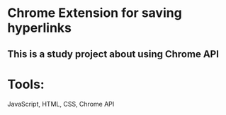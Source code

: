 # Chrome Extension for saving hyperlinks

## This is a study project about using Chrome API 
# Tools:
JavaScript, HTML, CSS, Chrome API
